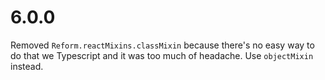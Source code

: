 # 6.0.0

Removed `Reform.reactMixins.classMixin` because there's no easy way to do that we Typescript and it
was too much of headache. Use `objectMixin` instead.

